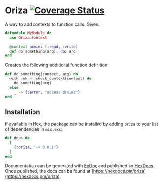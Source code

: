# Oriza [![Coverage Status](https://coveralls.io/repos/github/rmparr/oriza/badge.svg?branch=main)](https://coveralls.io/github/rmparr/oriza?branch=main)

A way to add contexts to function calls. Given:

```elixir
defmodule MyModule do
  use Oriza.Context

  @context admin: [:read, :write]
  def do_something(arg), do: arg
end
```

Creates the following additional function definition:

```elixir
def do_something(context, arg) do
  with :ok <- check_context(context) do
    do_something(arg)
  else
    _ -> {:error, "access denied"}
end
```

## Installation

If [available in Hex](https://hex.pm/docs/publish), the package can be installed
by adding `oriza` to your list of dependencies in `mix.exs`:

```elixir
def deps do
  [
    {:oriza, "~> 0.0.1"}
  ]
end
```

Documentation can be generated with [ExDoc](https://github.com/elixir-lang/ex_doc)
and published on [HexDocs](https://hexdocs.pm). Once published, the docs can
be found at [https://hexdocs.pm/oriza](https://hexdocs.pm/oriza).
